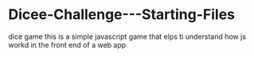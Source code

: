 # Dicee-Challenge---Starting-Files
dice game
this is a simple javascript game that elps ti understand how js workd in the front end of a web app
